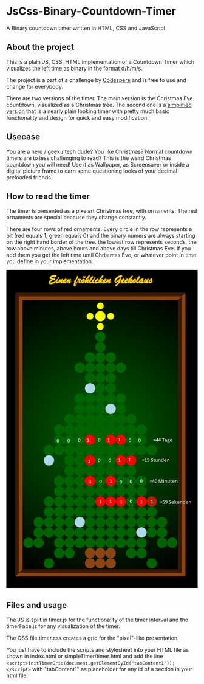# JsCss-Binary-Countdown-Timer
A Binary countdown timer written in HTML, CSS and JavaScript

## About the project

This is a plain JS, CSS, HTML implementation of a Countdown Timer which visualizes the left time as binary in the format d/h/m/s.

The project is a part of a challenge by [Codespere](https://codesphere.com/) and is free to use and change for everybody.

There are two versions of the timer. The main version is the Christmas Eve countdown, visualized as a Christmas tree.
The second one is a [simplified version](https://github.com/TheTrueDon/JsCss-Binary-Countdown-Timer/tree/main/simpelTimer) that is a nearly plain looking timer with pretty much basic functionality and design for quick and easy modification.

## Usecase

You are a nerd / geek / tech dude? You like Christmas? Normal countdown timers are to less challenging to read? This is the weird Christmas countdown you will need! Use it as Wallpaper, as Screensaver or inside a digital picture frame to earn some questioning looks of your decimal preloaded friends.

## How to read the timer

The timer is presented as a pixelart Christmas tree, with ornaments. The red ornaments are special because they change constantly.

There are four rows of red ornaments. Every circle in the row represents a bit (red equals 1, green equals 0) and the binary numers are always starting
on the right hand border of the tree. the lowest row represents seconds, the row above minutes, above hours and above days till Christmas Eve.
If you add them you get the left time until Christmas Eve, or whatever point in time you define in your implementation.

![Screenshot of the timer with notes how to read](screenshot.png)

## Files and usage

The JS is split in timer.js for the functionality of the timer interval and the timerFace.js for any visualization of the timer.

The CSS file timer.css creates a grid for the "pixel"-like presentation.

You just have to include the scripts and stylesheet into your HTML file as shown in index.html or simpleTimer/timer.html and add the line
`<script>initTimerGrid(document.getElementById("tabContent1"));</script>` with "tabContent1" as placeholder for any id of a section in your html file.

